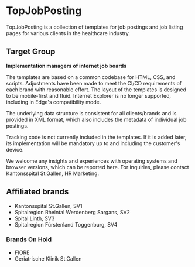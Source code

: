 # TopJobPosting
TopJobPosting is a collection of templates for job postings and job listing pages for various clients in the healthcare industry. 

## Target Group
**Implementation managers of internet job boards**

The templates are based on a common codebase for HTML, CSS, and scripts. Adjustments have been made to meet the CI/CD requirements of each brand with reasonable effort. The layout of the templates is designed to be mobile-first and fluid.
Internet Explorer is no longer supported, including in Edge's compatibility mode.

The underlying data structure is consistent for all clients/brands and is provided in XML format, which also includes the metadata of individual job postings.

Tracking code is not currently included in the templates. If it is added later, its implementation will be mandatory up to and including the customer's device.

We welcome any insights and experiences with operating systems and browser versions, which can be reported here.
For inquiries, please contact Kantonsspital St.Gallen, HR Marketing.

## Affiliated brands
- Kantonsspital St.Gallen, SV1
- Spitalregion Rheintal Werdenberg Sargans, SV2
- Spital Linth, SV3
- Spitalregion Fürstenland Toggenburg, SV4

### Brands On Hold
- FIORE
- Geriatrische Klinik St.Gallen
